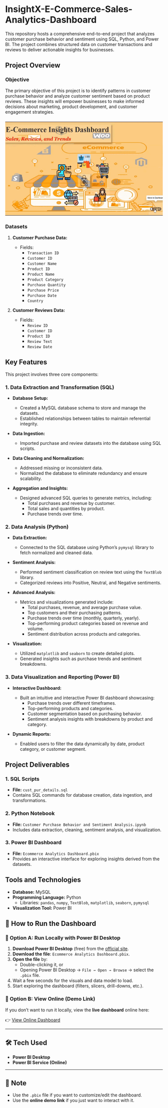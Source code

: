 # InsightX-E-Commerce-Sales-Analytics-Dashboard

This repository hosts a comprehensive end-to-end project that analyzes customer purchase behavior and sentiment using SQL, Python, and Power BI. The project combines structured data on customer transactions and reviews to deliver actionable insights for businesses.

## Project Overview

### Objective
The primary objective of this project is to identify patterns in customer purchase behavior and analyze customer sentiment based on product reviews. These insights will empower businesses to make informed decisions about marketing, product development, and customer engagement strategies.

###

<div align="center">
  <img src="https://github.com/RafiQamar/Customer-Purchase-Behavior-and-Sentiment-Analysis/blob/main/Ecommerce%20Dashboard.gif?raw=true" height="300" alt="IMDB Dashboard gif" />
</div>

###

### Datasets

1. **Customer Purchase Data:**
   - Fields:
     - `Transaction ID`
     - `Customer ID`
     - `Customer Name`
     - `Product ID`
     - `Product Name`
     - `Product Category`
     - `Purchase Quantity`
     - `Purchase Price`
     - `Purchase Date`
     - `Country`

2. **Customer Reviews Data:**
   - Fields:
     - `Review ID`
     - `Customer ID`
     - `Product ID`
     - `Review Text`
     - `Review Date`

## Key Features

This project involves three core components:

### 1. Data Extraction and Transformation (SQL)
- **Database Setup:**
  - Created a MySQL database schema to store and manage the datasets.
  - Established relationships between tables to maintain referential integrity.

- **Data Ingestion:**
  - Imported purchase and review datasets into the database using SQL scripts.

- **Data Cleaning and Normalization:**
  - Addressed missing or inconsistent data.
  - Normalized the database to eliminate redundancy and ensure scalability.

- **Aggregation and Insights:**
  - Designed advanced SQL queries to generate metrics, including:
    - Total purchases and revenue by customer.
    - Total sales and quantities by product.
    - Purchase trends over time.

### 2. Data Analysis (Python)
- **Data Extraction:**
  - Connected to the SQL database using Python’s `pymysql` library to fetch normalized and cleaned data.

- **Sentiment Analysis:**
  - Performed sentiment classification on review text using the `TextBlob` library.
  - Categorized reviews into Positive, Neutral, and Negative sentiments.

- **Advanced Analysis:**
  - Metrics and visualizations generated include:
    - Total purchases, revenue, and average purchase value.
    - Top customers and their purchasing patterns.
    - Purchase trends over time (monthly, quarterly, yearly).
    - Top-performing product categories based on revenue and volume.
    - Sentiment distribution across products and categories.

- **Visualization:**
  - Utilized `matplotlib` and `seaborn` to create detailed plots.
  - Generated insights such as purchase trends and sentiment breakdowns.

### 3. Data Visualization and Reporting (Power BI)
- **Interactive Dashboard:**
  - Built an intuitive and interactive Power BI dashboard showcasing:
    - Purchase trends over different timeframes.
    - Top-performing products and categories.
    - Customer segmentation based on purchasing behavior.
    - Sentiment analysis insights with breakdowns by product and category.

- **Dynamic Reports:**
  - Enabled users to filter the data dynamically by date, product category, or customer segment.

## Project Deliverables

### 1. SQL Scripts
- **File:** `cust_pur_details.sql`
- Contains SQL commands for database creation, data ingestion, and transformations.

### 2. Python Notebook
- **File:** `Customer Purchase Behavior and Sentiment Analysis.ipynb`
- Includes data extraction, cleaning, sentiment analysis, and visualization.

### 3. Power BI Dashboard
- **File:** `Ecommerce Analytics Dashboard.pbix`
- Provides an interactive interface for exploring insights derived from the datasets.

## Tools and Technologies

- **Database:** MySQL
- **Programming Language:** Python
  - Libraries: `pandas`, `numpy`, `TextBlob`, `matplotlib`, `seaborn`, `pymysql`
- **Visualization Tool:** Power BI

## 🚀 How to Run the Dashboard

### 🔹 Option A: Run Locally with Power BI Desktop
1. **Download Power BI Desktop** (free) from the [official site](https://powerbi.microsoft.com/desktop/).  
2. **Download the file**: `Ecommerce Analytics Dashboard.pbix`.  
3. **Open the file** by:
   - Double-clicking it, or  
   - Opening Power BI Desktop → `File → Open → Browse` → select the `.pbix` file.  
4. Wait a few seconds for the visuals and data model to load.  
5. Start exploring the dashboard (filters, slicers, drill-downs, etc.).  

### 🔹 Option B: View Online (Demo Link)
If you don’t want to run it locally, view the **live dashboard** online here:  

👉 [View Online Dashboard](https://app.powerbi.com/view?r=eyJrIjoiZmVlNTUwMzItYjYzOC00ZjQ5LTkwZDYtMmZjOTBkZDU0NmY0IiwidCI6IjZjZTcwOTA0LTUwOWMtNGI0Zi1iNjc2LTJiMGRlZjA3M2U2YyJ9)

---

## 🛠️ Tech Used
- **Power BI Desktop**  
- **Power BI Service (Online)**  

---

## 📌 Note
- Use the `.pbix` file if you want to customize/edit the dashboard.  
- Use the **online demo link** if you just want to interact with it.  









